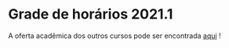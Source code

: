 


Grade de horários 2021.1
========================









A oferta acadêmica dos outros cursos pode ser encontrada [aqui](https://drive.google.com/file/d/1qsr9eWCINxmuFAketC_CkHRdUnQJouPT/view) ! 












